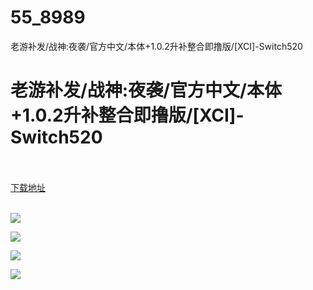 # 55_8989
老游补发/战神:夜袭/官方中文/本体+1.0.2升补整合即撸版/[XCI]-Switch520
# 老游补发/战神:夜袭/官方中文/本体+1.0.2升补整合即撸版/[XCI]-Switch520
 <br/></br>
[下载地址](https://www.switch520.cc/article/8989 "下载地址")
<br/></br>

<p><span style="color: #ffffff;"><strong><img src="https://www.switch520.cc/muke_img/upload_art_editor_20210109-1_b95f89610538b5af739057ebf99906d0.jpg"></strong></span></p>
<p><span style="color: #ffffff;"><strong><img src="https://www.switch520.cc/muke_img/upload_art_editor_20210109-1_20493a10c56a402384563bbdfc52731a.jpg"></strong></span></p>
<p><span style="color: #ffffff;"><strong><img src="https://www.switch520.cc/muke_img/upload_art_editor_20210109-1_86509ecb0e04bea469ae79c8bfbc3fae.jpg"></strong></span></p>
<p><span style="color: #ffffff;"><strong><img src="https://www.switch520.cc/muke_img/upload_art_editor_20210109-1_f7499f2bacb9fc9a6b646bc1afe6a0c0.jpg"></strong></span></p>
<p><span style="color: #ffffff;"><strong>&nbsp;</strong></span></p>
<p><span style="color: #ffffff;"><strong>&nbsp;</strong></span></p>
